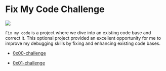 # Fix My Code Challenge

![](https://media1.tenor.com/m/tt7KnU6c2-4AAAAd/bug-fix-bug.gif)

`Fix my code` is a project where we dive into an existing code base and correct it. This optional project provided an excellent opportunity for me to improve my debugging skills by fixing and enhancing existing code bases.

* [0x00-challenge](0x00-challenge)

* [0x01-challenge](0x01-challenge)
